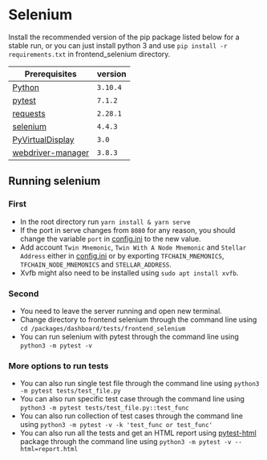 # Selenium

Install the recommended version of the pip package listed below for a stable run, or you can just install python 3 and use `pip install -r requirements.txt` in frontend_selenium directory.

| Prerequisites                                                    | version  |
| ---------------------------------------------------------------- | -------- |
| [Python](https://www.python.org/downloads/)                      | `3.10.4` |
| [pytest](https://pypi.org/project/pytest/)                       | `7.1.2`  |
| [requests](https://pypi.org/project/requests/)                   | `2.28.1` |
| [selenium](https://pypi.org/project/selenium/)                   | `4.4.3`  |
| [PyVirtualDisplay](https://pypi.org/project/PyVirtualDisplay/)   | `3.0`    |
| [webdriver-manager](https://pypi.org/project/webdriver-manager/) | `3.8.3`  |

## Running selenium

### First

- In the root directory run `yarn install & yarn serve`
- If the port in serve changes from `8080` for any reason, you should change the variable `port` in [config.ini](../tests/frontend_selenium/Config.ini) to the new value.
- Add account `Twin Mnemonic`, `Twin With A Node Mnemonic` and `Stellar Address` either in [config.ini](../tests/frontend_selenium/Config.ini) or by exporting `TFCHAIN_MNEMONICS`, `TFCHAIN_NODE_MNEMONICS` and `STELLAR_ADDRESS`.
- Xvfb might also need to be installed using `sudo apt install xvfb`.

### Second

- You need to leave the server running and open new terminal.
- Change directory to frontend selenium through the command line using `cd /packages/dashboard/tests/frontend_selenium`
- You can run selenium with pytest through the command line using `python3 -m pytest -v`

### More options to run tests

- You can also run single test file through the command line using `python3 -m pytest tests/test_file.py`
- You can also run specific test case through the command line using `python3 -m pytest tests/test_file.py::test_func`
- You can also run collection of test cases through the command line using `python3 -m pytest -v -k 'test_func or test_func'`
- You can also run all the tests and get an HTML report using [pytest-html](https://pypi.org/project/pytest-html/) package through the command line using `python3 -m pytest -v --html=report.html`
